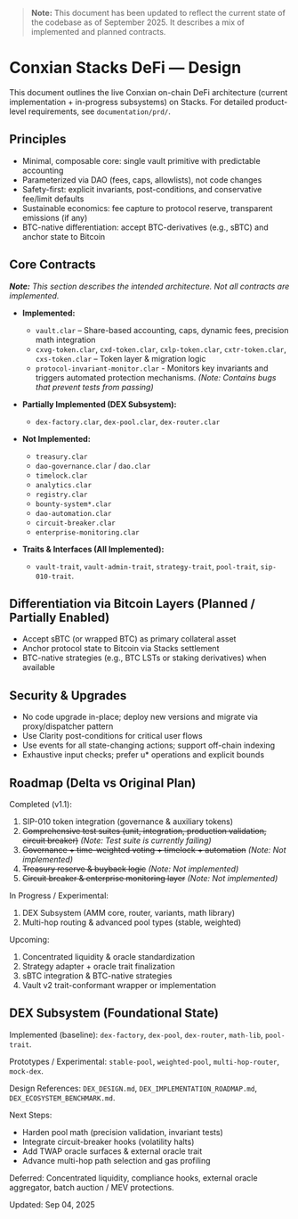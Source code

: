 > **Note:** This document has been updated to reflect the current state of the codebase as of September 2025. It describes a mix of implemented and planned contracts.

# Conxian Stacks DeFi — Design

This document outlines the live Conxian on-chain DeFi architecture (current implementation + in-progress subsystems) on Stacks.
For detailed product-level requirements, see `documentation/prd/`.

## Principles

- Minimal, composable core: single vault primitive with predictable accounting
- Parameterized via DAO (fees, caps, allowlists), not code changes
- Safety-first: explicit invariants, post-conditions, and conservative fee/limit defaults
- Sustainable economics: fee capture to protocol reserve, transparent emissions (if any)
- BTC-native differentiation: accept BTC-derivatives (e.g., sBTC) and anchor state to Bitcoin

## Core Contracts

_**Note:** This section describes the intended architecture. Not all contracts are implemented._

- **Implemented:**
    - `vault.clar` – Share-based accounting, caps, dynamic fees, precision math integration
    - `cxvg-token.clar`, `cxd-token.clar`, `cxlp-token.clar`, `cxtr-token.clar`, `cxs-token.clar` – Token layer & migration logic
    - `protocol-invariant-monitor.clar` - Monitors key invariants and triggers automated protection mechanisms. _(Note: Contains bugs that prevent tests from passing)_
- **Partially Implemented (DEX Subsystem):**
    - `dex-factory.clar`, `dex-pool.clar`, `dex-router.clar`
- **Not Implemented:**
    - `treasury.clar`
    - `dao-governance.clar` / `dao.clar`
    - `timelock.clar`
    - `analytics.clar`
    - `registry.clar`
    - `bounty-system*.clar`
    - `dao-automation.clar`
    - `circuit-breaker.clar`
    - `enterprise-monitoring.clar`

- **Traits & Interfaces (All Implemented):**
    - `vault-trait`, `vault-admin-trait`, `strategy-trait`, `pool-trait`, `sip-010-trait`.

## Differentiation via Bitcoin Layers (Planned / Partially Enabled)

- Accept sBTC (or wrapped BTC) as primary collateral asset
- Anchor protocol state to Bitcoin via Stacks settlement
- BTC-native strategies (e.g., BTC LSTs or staking derivatives) when available

## Security & Upgrades

- No code upgrade in-place; deploy new versions and migrate via proxy/dispatcher pattern
- Use Clarity post-conditions for critical user flows
- Use events for all state-changing actions; support off-chain indexing
- Exhaustive input checks; prefer u* operations and explicit bounds

## Roadmap (Delta vs Original Plan)

Completed (v1.1):

1. SIP-010 token integration (governance & auxiliary tokens)
2. ~~Comprehensive test suites (unit, integration, production validation, circuit breaker)~~ _(Note: Test suite is currently failing)_
3. ~~Governance + time-weighted voting + timelock + automation~~ _(Note: Not implemented)_
4. ~~Treasury reserve & buyback logic~~ _(Note: Not implemented)_
5. ~~Circuit breaker & enterprise monitoring layer~~ _(Note: Not implemented)_

In Progress / Experimental:

1. DEX Subsystem (AMM core, router, variants, math library)
2. Multi-hop routing & advanced pool types (stable, weighted)

Upcoming:

1. Concentrated liquidity & oracle standardization
2. Strategy adapter + oracle trait finalization
3. sBTC integration & BTC-native strategies
4. Vault v2 trait-conformant wrapper or implementation

## DEX Subsystem (Foundational State)

Implemented (baseline): `dex-factory`, `dex-pool`, `dex-router`, `math-lib`, `pool-trait`.

Prototypes / Experimental: `stable-pool`, `weighted-pool`, `multi-hop-router`, `mock-dex`.

Design References: `DEX_DESIGN.md`, `DEX_IMPLEMENTATION_ROADMAP.md`, `DEX_ECOSYSTEM_BENCHMARK.md`.

Next Steps:

- Harden pool math (precision validation, invariant tests)
- Integrate circuit-breaker hooks (volatility halts)
- Add TWAP oracle surfaces & external oracle trait
- Advance multi-hop path selection and gas profiling

Deferred: Concentrated liquidity, compliance hooks, external oracle aggregator, batch auction / MEV protections.

Updated: Sep 04, 2025
